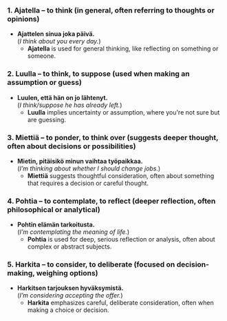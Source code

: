 
### 1. **Ajatella** – to think (in general, often referring to thoughts or opinions)

- **Ajattelen sinua joka päivä.**  
    (_I think about you every day._)
    - **Ajatella** is used for general thinking, like reflecting on something or someone.

### 2. **Luulla** – to think, to suppose (used when making an assumption or guess)

- **Luulen, että hän on jo lähtenyt.**  
    (_I think/suppose he has already left._)
    - **Luulla** implies uncertainty or assumption, where you're not sure but are guessing.

### 3. **Miettiä** – to ponder, to think over (suggests deeper thought, often about decisions or possibilities)

- **Mietin, pitäisikö minun vaihtaa työpaikkaa.**  
    (_I’m thinking about whether I should change jobs._)
    - **Miettiä** suggests thoughtful consideration, often about something that requires a decision or careful thought.

### 4. **Pohtia** – to contemplate, to reflect (deeper reflection, often philosophical or analytical)

- **Pohtin elämän tarkoitusta.**  
    (_I’m contemplating the meaning of life._)
    - **Pohtia** is used for deep, serious reflection or analysis, often about complex or abstract subjects.

### 5. **Harkita** – to consider, to deliberate (focused on decision-making, weighing options)

- **Harkitsen tarjouksen hyväksymistä.**  
    (_I’m considering accepting the offer._)
    - **Harkita** emphasizes careful, deliberate consideration, often when making a choice or decision.